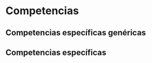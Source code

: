 <h1 id="competencias">Competencias</h1>

## Competencias específicas genéricas


## Competencias específicas</h1>

<!--stackedit_data:
eyJoaXN0b3J5IjpbMTQ1NjE3Nzg4MF19
-->